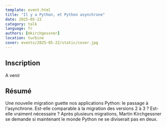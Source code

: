 ```yaml
---
template: event.html
title: "Il y a Python, et Python asynchrone"
date: 2025-05-22
category: talk
language: fr
authors: [mkirchgessner]
location: turbine
cover: events/2025-05-22/static/cover.jpg
---
```


## Inscription

A venir

## Résumé

Une nouvelle migration guette nos applications Python: le passage à l'asynchrone. Est-elle comparable à la migration des versions 2 à 3 ? Est-elle vraiment nécessaire ?
Après plusieurs migrations, Martin Kirchgessner se demande si maintenant le monde Python ne se diviserait pas en deux.